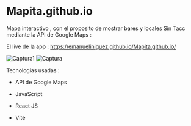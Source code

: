 # Mapita.github.io
Mapa interactivo , con el proposito de mostrar bares y locales Sin Tacc mediante la API de Google Maps : 

El live de la app : https://emanueliniguez.github.io/Mapita.github.io/ 

![Captura1](https://github.com/EmanuelIniguez/Mapita.github.io/assets/84642858/5120afd6-f9b5-4b0c-9a44-b761b208b705)
![Captura](https://github.com/EmanuelIniguez/Mapita.github.io/assets/84642858/3009c788-516d-4603-a89f-97cf44dc48df)

Tecnologias usadas : 
- API de Google Maps

- JavaScript

- React JS

- Vite





